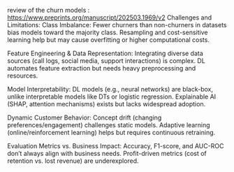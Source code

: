review of the churn models : https://www.preprints.org/manuscript/202503.1969/v2
Challenges and Limitations:
Class Imbalance: Fewer churners than non-churners in datasets bias models toward the majority class. Resampling and cost-sensitive learning help but may cause overfitting or higher computational costs.

Feature Engineering & Data Representation: Integrating diverse data sources (call logs, social media, support interactions) is complex. DL automates feature extraction but needs heavy preprocessing and resources.

Model Interpretability: DL models (e.g., neural networks) are black-box, unlike interpretable models like DTs or logistic regression. Explainable AI (SHAP, attention mechanisms) exists but lacks widespread adoption.

Dynamic Customer Behavior: Concept drift (changing preferences/engagement) challenges static models. Adaptive learning (online/reinforcement learning) helps but requires continuous retraining.

Evaluation Metrics vs. Business Impact: Accuracy, F1-score, and AUC-ROC don’t always align with business needs. Profit-driven metrics (cost of retention vs. lost revenue) are underexplored.
